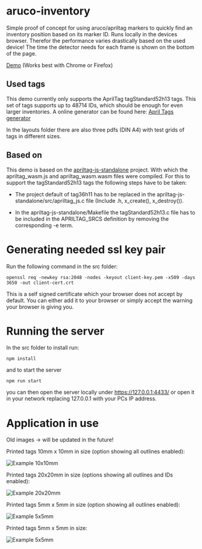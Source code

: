 # aruco-inventory
Simple proof of concept for using aruco/apriltag markers to quickly find an inventory position based on its marker ID.
Runs locally in the devices browser. Therefor the performance varies drastically based on the used device!
The time the detector needs for each frame is shown on the bottom of the page.

[Demo](https://tecmarek.github.io/aruco-inventory/) (Works best with Chrome or Firefox)

## Used tags
This demo currently only supports the AprilTag tagStandard52h13 tags.
This set of tags supports up to 48714 IDs, which should be enough for even larger inventories.
A online generator can be found here: [April Tags generator](https://chaitanyantr.github.io/apriltag.html)

In the layouts folder there are also three pdfs (DIN A4) with test grids of tags in different sizes.


## Based on
This demo is based on the [apriltag-js-standalone](https://github.com/arenaxr/apriltag-js-standalone) project.
With which the apriltag_wasm.js and apriltag_wasm.wasm files were compiled. For this to support the tagStandard52h13 tags the following steps have to be taken:

- The project default of tag36h11 has to be replaced in the apriltag-js-standalone/src/apriltag_js.c file (Include .h, x_create(), x_destroy()).

- In the apriltag-js-standalone/Makefile the tagStandard52h13.c file has to be included in the APRILTAG_SRCS definition by removing the corresponding -e term.

# Generating needed ssl key pair
Run the following command in the src folder:

    openssl req -newkey rsa:2048 -nodes -keyout client-key.pem -x509 -days 3650 -out client-cert.crt

This is a self signed certificate which your browser does not accept by default. You can either add it to your browser or simply accept the warning your browser is giving you.

# Running the server
In the src folder to install run:

    npm install

and to start the server

    npm run start

you can then open the server locally under https://127.0.0.1:4433/ or open it in your network replacing 127.0.0.1 with your PCs IP address.

# Application in use

Old images -> will be updated in the future!

Printed tags 10mm x 10mm in size (option showing all outlines enabled):

![Example 10x10mm](docs/example_10x10mm.jpg)


Printed tags 20x20mm in size (options showing all outlines and IDs enabled):

![Example 20x20mm](docs/example_20x20mm.jpg)

Printed tags 5mm x 5mm in size (option showing all outlines enabled):

![Example 5x5mm](docs/example_5x5mm.jpg)

Printed tags 5mm x 5mm in size:

![Example 5x5mm](docs/example_5x5mm_only_highlight.jpg)